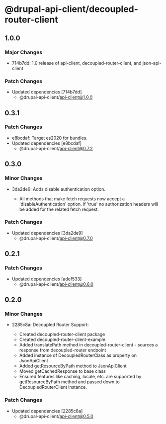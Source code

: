 # @drupal-api-client/decoupled-router-client

## 1.0.0

### Major Changes

- 714b7dd: 1.0 release of api-client, decoupled-router-client, and json-api-client

### Patch Changes

- Updated dependencies [714b7dd]
  - @drupal-api-client/api-client@1.0.0

## 0.3.1

### Patch Changes

- e8bcdaf: Target es2020 for bundles.
- Updated dependencies [e8bcdaf]
  - @drupal-api-client/api-client@0.7.2

## 0.3.0

### Minor Changes

- 3da2de9: Adds disable authentication option.

  - All methods that make fetch requests now accept a 'disableAuthentication' option.
    if 'true' no authorization headers will be added for the related fetch request.

### Patch Changes

- Updated dependencies [3da2de9]
  - @drupal-api-client/api-client@0.7.0

## 0.2.1

### Patch Changes

- Updated dependencies [adef533]
  - @drupal-api-client/api-client@0.6.0

## 0.2.0

### Minor Changes

- 2285c8a: Decoupled Router Support:

  - Created decoupled-router-client package
  - Created decoupled-router-client-example
  - Added translatePath method in decoupled-router-client - sources a response from decoupled-router endpoint
  - Added instance of DecoupledRouterClass as property on JsonApiClient
  - Added getResourceByPath method to JsonApiClient
  - Moved getCachedResponse to base class
  - Ensured features like caching, locale, etc. are supported by getResourceByPath method and passed down to DecoupledRouterClient instance.

### Patch Changes

- Updated dependencies [2285c8a]
  - @drupal-api-client/api-client@0.5.0
